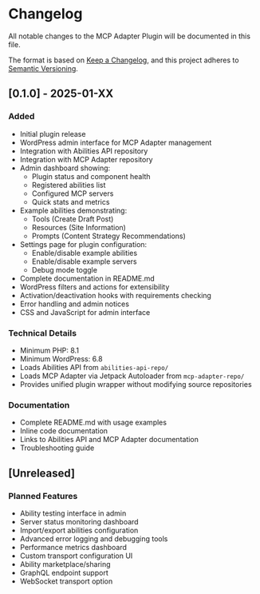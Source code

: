 # Changelog

All notable changes to the MCP Adapter Plugin will be documented in this file.

The format is based on [Keep a Changelog](https://keepachangelog.com/en/1.0.0/),
and this project adheres to [Semantic Versioning](https://semver.org/spec/v2.0.0.html).

## [0.1.0] - 2025-01-XX

### Added
- Initial plugin release
- WordPress admin interface for MCP Adapter management
- Integration with Abilities API repository
- Integration with MCP Adapter repository
- Admin dashboard showing:
  - Plugin status and component health
  - Registered abilities list
  - Configured MCP servers
  - Quick stats and metrics
- Example abilities demonstrating:
  - Tools (Create Draft Post)
  - Resources (Site Information)
  - Prompts (Content Strategy Recommendations)
- Settings page for plugin configuration:
  - Enable/disable example abilities
  - Enable/disable example servers
  - Debug mode toggle
- Complete documentation in README.md
- WordPress filters and actions for extensibility
- Activation/deactivation hooks with requirements checking
- Error handling and admin notices
- CSS and JavaScript for admin interface

### Technical Details
- Minimum PHP: 8.1
- Minimum WordPress: 6.8
- Loads Abilities API from `abilities-api-repo/`
- Loads MCP Adapter via Jetpack Autoloader from `mcp-adapter-repo/`
- Provides unified plugin wrapper without modifying source repositories

### Documentation
- Complete README.md with usage examples
- Inline code documentation
- Links to Abilities API and MCP Adapter documentation
- Troubleshooting guide

## [Unreleased]

### Planned Features
- Ability testing interface in admin
- Server status monitoring dashboard
- Import/export abilities configuration
- Advanced error logging and debugging tools
- Performance metrics dashboard
- Custom transport configuration UI
- Ability marketplace/sharing
- GraphQL endpoint support
- WebSocket transport option
